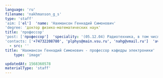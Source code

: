 ```yaml
---
language: 'ru'
filename: 'nakhmanson_g_s'
type: 'staff'
'aim: ['el']  'name: 'Нахмансон Геннадий Симонович'
'degree: 'доктор физико-математических наук'
title: 'профессор'
'post: ['профессор']  'speciality: '(05.12.04) Радиотехника, в том числе системы и устройства телевидения'
'contacts: ['+74732208780', 'plphys@main.vsu.ru', 'nahg@vmail.ru']  'avatar:
  - src: ''
title: 'Нахмансон Геннадий Симонович - профессор кафедры электроники'
    type: 'image'

updatedAt: 1568360578
materialType: 'staff'
---
```


